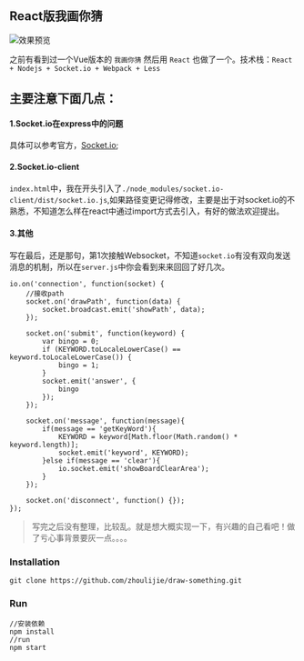 ## React版我画你猜

![效果预览][1]

之前有看到过一个Vue版本的 `我画你猜` 然后用 `React` 也做了一个。技术栈：`React + Nodejs + Socket.io + Webpack + Less`

## 主要注意下面几点：
#### 1.Socket.io在express中的问题
具体可以参考官方，[Socket.io](https://github.com/socketio/socket.io);

#### 2.Socket.io-client
`index.html`中，我在开头引入了`./node_modules/socket.io-client/dist/socket.io.js`,如果路径变更记得修改，主要是出于对socket.io的不熟悉，不知道怎么样在react中通过import方式去引入，有好的做法欢迎提出。

#### 3.其他
写在最后，还是那句，第1次接触Websocket，不知道`socket.io`有没有双向发送消息的机制，所以在`server.js`中你会看到来来回回了好几次。

```
io.on('connection', function(socket) {
    //接收path
    socket.on('drawPath', function(data) {
        socket.broadcast.emit('showPath', data);
    });

    socket.on('submit', function(keyword) {
        var bingo = 0;
        if (KEYWORD.toLocaleLowerCase() == keyword.toLocaleLowerCase()) {
            bingo = 1;
        }
        socket.emit('answer', {
            bingo
        });
    });

    socket.on('message', function(message){
        if(message == 'getKeyWord'){
            KEYWORD = keyword[Math.floor(Math.random() * keyword.length)];
            socket.emit('keyword', KEYWORD);
        }else if(message == 'clear'){
            io.socket.emit('showBoardClearArea');
        }
    });

    socket.on('disconnect', function() {});
});
```
>写完之后没有整理，比较乱。就是想大概实现一下，有兴趣的自己看吧！做了亏心事背景要灰一点。。。。


### Installation
```
git clone https://github.com/zhoulijie/draw-something.git

```

### Run

```
//安装依赖
npm install
//run
npm start
```

[1]: https://raw.githubusercontent.com/zhoulijie/draw-something/master/src/imgs/draw.gif
